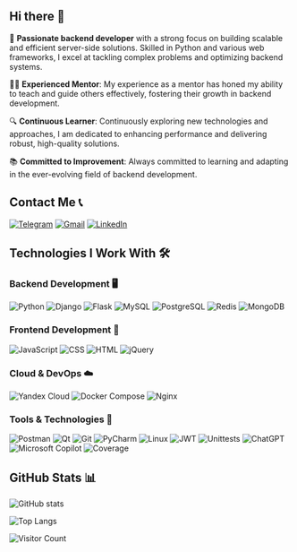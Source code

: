 ## Hi there 👋

🌟 **Passionate backend developer** with a strong focus on building scalable and efficient server-side solutions. Skilled in Python and various web frameworks, I excel at tackling complex problems and optimizing backend systems.

👨‍🏫 **Experienced Mentor**: My experience as a mentor has honed my ability to teach and guide others effectively, fostering their growth in backend development.

🔍 **Continuous Learner**: Continuously exploring new technologies and approaches, I am dedicated to enhancing performance and delivering robust, high-quality solutions.

📚 **Committed to Improvement**: Always committed to learning and adapting in the ever-evolving field of backend development.

## Contact Me 📞

[![Telegram](https://img.shields.io/badge/Telegram-0088CC?style=flat&logo=telegram&logoColor=white)](https://t.me/mas_gae)
[![Gmail](https://img.shields.io/badge/Gmail-EA4335?style=flat&logo=gmail&logoColor=white)](mailto:mdpr0701@icloud.com)
[![LinkedIn](https://img.shields.io/badge/LinkedIn-0A66C2?style=flat&logo=linkedin&logoColor=white)](https://www.linkedin.com/in/masgae76/)

## Technologies I Work With 🛠️

### Backend Development 🖥️
![Python](https://img.shields.io/badge/Python-3776AB?style=flat&logo=python&logoColor=white)
![Django](https://img.shields.io/badge/Django-092E20?style=flat&logo=django&logoColor=white)
![Flask](https://img.shields.io/badge/Flask-000000?style=flat&logo=flask&logoColor=white)
![MySQL](https://img.shields.io/badge/MySQL-4479A1?style=flat&logo=mysql&logoColor=white)
![PostgreSQL](https://img.shields.io/badge/PostgreSQL-4169E1?style=flat&logo=postgresql&logoColor=white)
![Redis](https://img.shields.io/badge/Redis-DC382D?style=flat&logo=redis&logoColor=white)
![MongoDB](https://img.shields.io/badge/MongoDB-47A248?style=flat&logo=mongodb&logoColor=white)

### Frontend Development 🎨
![JavaScript](https://img.shields.io/badge/JavaScript-F7DF1E?style=flat&logo=javascript&logoColor=black)
![CSS](https://img.shields.io/badge/CSS-1572B6?style=flat&logo=css3&logoColor=white)
![HTML](https://img.shields.io/badge/HTML-E34F26?style=flat&logo=html5&logoColor=white)
![jQuery](https://img.shields.io/badge/jQuery-0769AD?style=flat&logo=jquery&logoColor=white)

### Cloud & DevOps ☁️
![Yandex Cloud](https://img.shields.io/badge/Yandex_Cloud-FF6F00?style=flat&logo=yandex&logoColor=white)
![Docker Compose](https://img.shields.io/badge/Docker_Compose-2496ED?style=flat&logo=docker&logoColor=white)
![Nginx](https://img.shields.io/badge/Nginx-009639?style=flat&logo=nginx&logoColor=white)

### Tools & Technologies 🔧
![Postman](https://img.shields.io/badge/Postman-FF6C37?style=flat&logo=postman&logoColor=white)
![Qt](https://img.shields.io/badge/Qt-40C463?style=flat&logo=qt&logoColor=white)
![Git](https://img.shields.io/badge/Git-F05032?style=flat&logo=git&logoColor=white)
![PyCharm](https://img.shields.io/badge/PyCharm-000000?style=flat&logo=pycharm&logoColor=white)
![Linux](https://img.shields.io/badge/Linux-FCC624?style=flat&logo=linux&logoColor=black)
![JWT](https://img.shields.io/badge/JWT-000000?style=flat&logo=json-web-tokens&logoColor=white)
![Unittests](https://img.shields.io/badge/Unittests-8C8C8C?style=flat&logo=python&logoColor=white)
![ChatGPT](https://img.shields.io/badge/ChatGPT-000000?style=flat&logo=openai&logoColor=white)
![Microsoft Copilot](https://img.shields.io/badge/Microsoft_Copilot-1F77C1?style=flat&logo=microsoft&logoColor=white)
![Coverage](https://img.shields.io/badge/Coverage-2E86C1?style=flat&logo=python&logoColor=white)

## GitHub Stats 📊

![GitHub stats](https://github-readme-stats.vercel.app/api?username=gricana&show_icons=true&hide_title=true&count_private=true&hide=prs&theme=radical)

![Top Langs](https://github-readme-stats.vercel.app/api/top-langs/?username=gricana&layout=compact&theme=radical)

![Visitor Count](https://profile-counter.glitch.me/gricana/count.svg)
